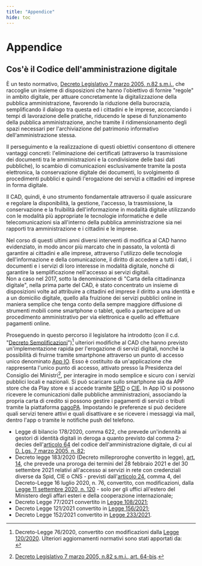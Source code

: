 ```yaml
---
title: "Appendice"
hide: toc
---
```


# Appendice

## Cos'è il Codice dell'amministrazione digitale

È un testo normativo, [Decreto Legislativo 7 marzo 2005, n.82 s.m.i.](https://www.normattiva.it/uri-res/N2Ls?urn:nir:stato:decreto.legislativo:2005-03-07;82!vig), che raccoglie un insieme di
disposizioni che hanno l'obiettivo di fornire "regole" in ambito digitale, per attuare concretamente
la digitalizzazione della pubblica amministrazione, favorendo la riduzione della burocrazia,
semplificando il dialogo tra questa ed i cittadini e le imprese, accorciando i tempi di lavorazione
delle pratiche, riducendo le spese di funzionamento della pubblica amministrazione, anche tramite
il ridimensionamento degli spazi necessari per l'archiviazione del patrimonio informativo
dell‘amministrazione stessa.

Il perseguimento e la realizzazione di questi obiettivi consentono di ottenere vantaggi concreti:
l'eliminazione dei certificati (attraverso la trasmissione dei documenti tra le amministrazioni e la
condivisione delle basi dati pubbliche), lo scambio di comunicazioni esclusivamente tramite la
posta elettronica, la conservazione digitale dei documenti, lo svolgimento di procedimenti pubblici
e quindi l'erogazione dei servizi a cittadini ed imprese in forma digitale.

Il CAD, quindi, è uno strumento fondamentale attraverso il quale assicurare e regolare la
disponibilità, la gestione, l'accesso, la trasmissione, la conservazione e la fruibilità
dell'informazione in modalità digitale utilizzando con le modalità più appropriate le tecnologie
informatiche e delle telecomunicazioni sia all'interno della pubblica amministrazione sia nei
rapporti tra amministrazione e i cittadini e le imprese.

Nel corso di questi ultimi anni diversi interventi di modifica al CAD hanno evidenziato, in modo
ancor più marcato che in passato, la volontà di garantire ai cittadini e alle imprese, attraverso
l'utilizzo delle tecnologie dell'informazione e della comunicazione, il diritto di accedere a tutti i
dati, i documenti e i servizi di loro interesse in modalità digitale, nonché di garantire la
semplificazione nell'accesso ai servizi digitali.<br>
Non a caso nel 2017, sotto la denominazione di "Carta della cittadinanza digitale", nella prima
parte del CAD, è stato concentrato un insieme di disposizioni volte ad attribuire a cittadini ed
imprese il diritto a una identità e a un domicilio digitale, quello alla fruizione dei servizi pubblici
online in maniera semplice che tenga conto della sempre maggiore diffusione di strumenti mobili
come smartphone o tablet, quello a partecipare ad un procedimento amministrativo per via
elettronica e quello ad effettuare pagamenti online.


Proseguendo in questo percorso il legislatore ha introdotto (con il c.d. "[Decreto Semplificazioni](http://www.normattiva.it/eli/id/2020/07/16/20G00096/CONSOLIDATED/20201013)")[^1] ulteriori modifiche al CAD che hanno previsto un'implementazione rapida per l'erogazione di servizi digitali, nonché la possibilità di fruirne tramite smartphone attraverso un punto di accesso unico denominato [App IO](https://io.italia.it/cittadini/). Esso è costituito da un'applicazione che rappresenta l'unico punto di accesso, attivato presso la Presidenza del Consiglio dei Ministri[^2], per interagire in modo semplice e sicuro con i servizi pubblici locali e nazionali. Si può scaricare sullo smartphone sia da APP store che da Play store e si accede tramite [SPID](https://www.spid.gov.it/richiedi-spid) o [CIE](https://www.cartaidentita.interno.gov.it/presentazione-della-richiesta/). In App IO si possono ricevere le comunicazioni
dalle pubbliche amministrazioni, associando la propria carta di credito si possono gestire i
pagamenti di servizi o tributi tramite la piattaforma [pagoPA](https://www.pagopa.gov.it/). Impostando le preferenze si può decidere quali servizi tenere attivi e quali disattivare e se ricevere i messaggi via mail, dentro l'app o tramite le notifiche push del telefono.

[^1]: Decreto-Legge 76/2020, convertito con modificazioni dalla [Legge 120/2020](http://www.normattiva.it/uri-res/N2Ls?urn:nir:stato:legge:2020-09-11;120). Ulteriori aggiornamenti normativi sono stati apportati da:<br>
- Legge di bilancio 178/2020, comma 622, che prevede un'indennità ai gestori di identità digitali in deroga a quanto previsto dal comma 2-decies dell'[articolo 64](https://www.normattiva.it/uri-res/N2Ls?urn:nir:stato:decreto.legislativo:2005-03-07;82!vig~art64) del codice dell'amministrazione digitale, di cui al [D. Lgs. 7 marzo 2005, n. 82](https://www.normattiva.it/uri-res/N2Ls?urn:nir:stato:decreto.legislativo:2005-03-07;82!vig);<br>
- Decreto legge 183/2020 (Decreto milleproroghe convertito in legge), [art. 14](http://www.normattiva.it/uri-res/N2Ls?urn:nir:stato:decreto.legge:2020-12-31;183~art14), che prevede una proroga dei termini del 28 febbraio 2021 e del 30 settembre 2021 relativi all'accesso ai servizi in rete con credenziali diverse da Spid, CIE o CNS - previsti dall'[articolo 24](http://www.normattiva.it/uri-res/N2Ls?urn:nir:stato:decreto.legge:2020-07-16;76!vig~art24), comma 4, del Decreto-Legge 16 luglio 2020, n. 76, convertito, con modificazioni, dalla [Legge 11 settembre 2020, n. 120](http://www.normattiva.it/uri-res/N2Ls?urn:nir:stato:legge:2020-09-11;120!vig=2022-04-03) - solo per gli uffici all'estero del Ministero degli affari esteri e della cooperazione internazionale;<br>
- Decreto Legge 77/2021 convertito in [Legge 108/2021](http://www.normattiva.it/uri-res/N2Ls?urn:nir:stato:legge:2021-07-29;108!vig=2022-04-03);<br>
- Decreto Legge 121/2021 convertito in [Legge 156/2021](http://www.normattiva.it/uri-res/N2Ls?urn:nir:stato:legge:2021-11-09;156);<br>
- Decreto Legge 152/2021 convertito in [Legge 233/2021](http://www.normattiva.it/uri-res/N2Ls?urn:nir:stato:legge:2021-12-29;233!vig).
[^2]: [Decreto Legislativo 7 marzo 2005, n.82 s.m.i., art. 64-bis](https://www.normattiva.it/uri-res/N2Ls?urn:nir:stato:decreto.legislativo:2005-03-07;82!vig~art64bis).


